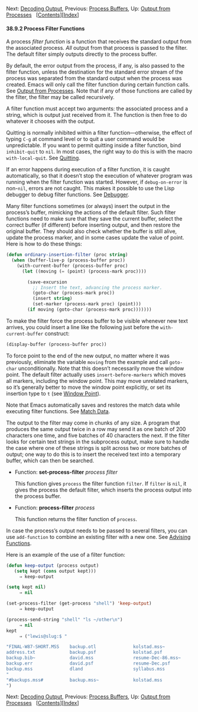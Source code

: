 

Next: [Decoding Output](Decoding-Output.html), Previous: [Process Buffers](Process-Buffers.html), Up: [Output from Processes](Output-from-Processes.html)   \[[Contents](index.html#SEC_Contents "Table of contents")]\[[Index](Index.html "Index")]

#### 38.9.2 Process Filter Functions

A process *filter function* is a function that receives the standard output from the associated process. *All* output from that process is passed to the filter. The default filter simply outputs directly to the process buffer.

By default, the error output from the process, if any, is also passed to the filter function, unless the destination for the standard error stream of the process was separated from the standard output when the process was created. Emacs will only call the filter function during certain function calls. See [Output from Processes](Output-from-Processes.html). Note that if any of those functions are called by the filter, the filter may be called recursively.

A filter function must accept two arguments: the associated process and a string, which is output just received from it. The function is then free to do whatever it chooses with the output.

Quitting is normally inhibited within a filter function—otherwise, the effect of typing `C-g` at command level or to quit a user command would be unpredictable. If you want to permit quitting inside a filter function, bind `inhibit-quit` to `nil`. In most cases, the right way to do this is with the macro `with-local-quit`. See [Quitting](Quitting.html).

If an error happens during execution of a filter function, it is caught automatically, so that it doesn’t stop the execution of whatever program was running when the filter function was started. However, if `debug-on-error` is non-`nil`, errors are not caught. This makes it possible to use the Lisp debugger to debug filter functions. See [Debugger](Debugger.html).

Many filter functions sometimes (or always) insert the output in the process’s buffer, mimicking the actions of the default filter. Such filter functions need to make sure that they save the current buffer, select the correct buffer (if different) before inserting output, and then restore the original buffer. They should also check whether the buffer is still alive, update the process marker, and in some cases update the value of point. Here is how to do these things:

```lisp
(defun ordinary-insertion-filter (proc string)
  (when (buffer-live-p (process-buffer proc))
    (with-current-buffer (process-buffer proc)
      (let ((moving (= (point) (process-mark proc))))
```

```lisp
        (save-excursion
          ;; Insert the text, advancing the process marker.
          (goto-char (process-mark proc))
          (insert string)
          (set-marker (process-mark proc) (point)))
        (if moving (goto-char (process-mark proc)))))))
```

To make the filter force the process buffer to be visible whenever new text arrives, you could insert a line like the following just before the `with-current-buffer` construct:

```lisp
(display-buffer (process-buffer proc))
```

To force point to the end of the new output, no matter where it was previously, eliminate the variable `moving` from the example and call `goto-char` unconditionally. Note that this doesn’t necessarily move the window point. The default filter actually uses `insert-before-markers` which moves all markers, including the window point. This may move unrelated markers, so it’s generally better to move the window point explicitly, or set its insertion type to `t` (see [Window Point](Window-Point.html)).

Note that Emacs automatically saves and restores the match data while executing filter functions. See [Match Data](Match-Data.html).

The output to the filter may come in chunks of any size. A program that produces the same output twice in a row may send it as one batch of 200 characters one time, and five batches of 40 characters the next. If the filter looks for certain text strings in the subprocess output, make sure to handle the case where one of these strings is split across two or more batches of output; one way to do this is to insert the received text into a temporary buffer, which can then be searched.

*   Function: **set-process-filter** *process filter*

    This function gives `process` the filter function `filter`. If `filter` is `nil`, it gives the process the default filter, which inserts the process output into the process buffer.

<!---->

*   Function: **process-filter** *process*

    This function returns the filter function of `process`.

In case the process’s output needs to be passed to several filters, you can use `add-function` to combine an existing filter with a new one. See [Advising Functions](Advising-Functions.html).

Here is an example of the use of a filter function:

```lisp
(defun keep-output (process output)
   (setq kept (cons output kept)))
     ⇒ keep-output
```

```lisp
(setq kept nil)
     ⇒ nil
```

```lisp
(set-process-filter (get-process "shell") 'keep-output)
     ⇒ keep-output
```

```lisp
(process-send-string "shell" "ls ~/other\n")
     ⇒ nil
kept
     ⇒ ("lewis@slug:$ "
```

```lisp
"FINAL-W87-SHORT.MSS    backup.otl              kolstad.mss~
address.txt             backup.psf              kolstad.psf
backup.bib~             david.mss               resume-Dec-86.mss~
backup.err              david.psf               resume-Dec.psf
backup.mss              dland                   syllabus.mss
"
"#backups.mss#          backup.mss~             kolstad.mss
")
```

Next: [Decoding Output](Decoding-Output.html), Previous: [Process Buffers](Process-Buffers.html), Up: [Output from Processes](Output-from-Processes.html)   \[[Contents](index.html#SEC_Contents "Table of contents")]\[[Index](Index.html "Index")]

